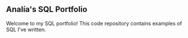 ## Analía's SQL Portfolio
Welcome to my SQL portfolio! This code repository contains examples of SQL I've written. 
